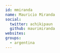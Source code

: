 ```yaml
---
id: mmiranda
name: Mauricio Miranda
social:
  twitter: achikipaun
  github: maurimiranda
websites:
groups:
  - argentina
---
```


